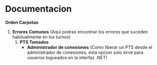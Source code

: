 # Documentacion 

__Orden Carpetas__
1. __Errores Comunes__ (Aqui podras encontrar los errores que suceden habitualmente en los turnos)
    1. __PTS Tomados__    
        -  __Administrador de conexiones__ (Como liberar un PTS desde el administrador de conexiones, esta opcion solo sirve para usuarios logueados en la interfaz .NET)

